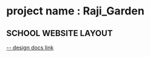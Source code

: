 # project name : Raji_Garden

## SCHOOL WEBSITE LAYOUT

[ -- design docs link ](https://docs.google.com/document/d/1gFMtJsJZdPlxG7KVU3cW51ktGA5kp_EDQbsQkASQeys/edit?usp=sharing)

